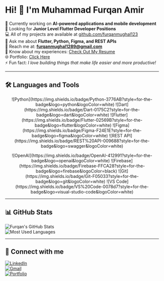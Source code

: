 # Hi! 👋 I'm Muhammad Furqan Amir  

🚀 Currently working on **AI-powered applications and mobile development**  
🔎 Looking for **Junior Level Flutter Developer Positions**  
💻 All of my projects are available at [github.com/furqanmughal123](https://github.com/furqanmughal123)  
💬 Ask me about **Flutter, Python, Figma, and REST APIs**  
📧 Reach me at: **furqanmughal1289@gmail.com**  
📄 Know about my experiences: [Check Out My Resume](https://drive.google.com/file/d/1fBgyfaZdIQNNg_8rKuzk1Q070U8GvbfB/view)  
🌐 Portfolio: [Click Here](https://furqanamir.netlify.app/)  
⚡ Fun fact: *I love building things that make life easier and more productive!*  

---

## 🛠️ Languages and Tools  

<p align="center">
  ![Python](https://img.shields.io/badge/Python-3776AB?style=for-the-badge&logo=python&logoColor=white)  
  ![Dart](https://img.shields.io/badge/Dart-0175C2?style=for-the-badge&logo=dart&logoColor=white)  
  ![Flutter](https://img.shields.io/badge/Flutter-02569B?style=for-the-badge&logo=flutter&logoColor=white)  
  ![Figma](https://img.shields.io/badge/Figma-F24E1E?style=for-the-badge&logo=figma&logoColor=white)  
  ![REST API](https://img.shields.io/badge/REST%20API-009688?style=for-the-badge&logo=swagger&logoColor=white) 
</p>

<p align="center"> 
![OpenAI](https://img.shields.io/badge/OpenAI-412991?style=for-the-badge&logo=openai&logoColor=white)  
![Firebase](https://img.shields.io/badge/Firebase-FFCA28?style=for-the-badge&logo=firebase&logoColor=black)  
![Git](https://img.shields.io/badge/Git-F05033?style=for-the-badge&logo=git&logoColor=white)  
![VS Code](https://img.shields.io/badge/VS%20Code-0078d7?style=for-the-badge&logo=visual-studio-code&logoColor=white)  
</p>

---

## 📊 GitHub Stats  

![Furqan's GitHub Stats](https://github-readme-stats.vercel.app/api?username=furqanmughal123&show_icons=true&theme=tokyonight)  
![Most Used Languages](https://github-readme-stats.vercel.app/api/top-langs/?username=furqanmughal123&layout=compact&theme=tokyonight)  

---

## 🤝 Connect with me  

[![LinkedIn](https://img.shields.io/badge/LinkedIn-blue?style=for-the-badge&logo=linkedin)](https://www.linkedin.com/in/furqan-amir-583101310?utm_source=share&utm_campaign=share_via&utm_content=profile&utm_medium=android_app)  
[![Gmail](https://img.shields.io/badge/Gmail-red?style=for-the-badge&logo=gmail&logoColor=white)](mailto:furqanmughal1289@gmail.com)  
[![Portfolio](https://img.shields.io/badge/Portfolio-000000?style=for-the-badge&logo=vercel&logoColor=white)](https://furqanamir.netlify.app/)  
